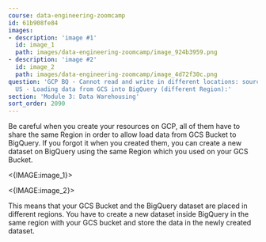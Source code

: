 ```yaml
---
course: data-engineering-zoomcamp
id: 61b908fe84
images:
- description: 'image #1'
  id: image_1
  path: images/data-engineering-zoomcamp/image_924b3959.png
- description: 'image #2'
  id: image_2
  path: images/data-engineering-zoomcamp/image_4d72f30c.png
question: 'GCP BQ - Cannot read and write in different locations: source: EU, destination:
  US - Loading data from GCS into BigQuery (different Region):'
section: 'Module 3: Data Warehousing'
sort_order: 2090
---
```


Be careful when you create your resources on GCP, all of them have to share the same Region in order to allow load data from GCS Bucket to BigQuery. If you forgot it when you created them, you can create a new dataset on BigQuery using the same Region which you used on your GCS Bucket.

<{IMAGE:image_1}>

<{IMAGE:image_2}>

This means that your GCS Bucket and the BigQuery dataset are placed in different regions. You have to create a new dataset inside BigQuery in the same region with your GCS bucket and store the data in the newly created dataset.

